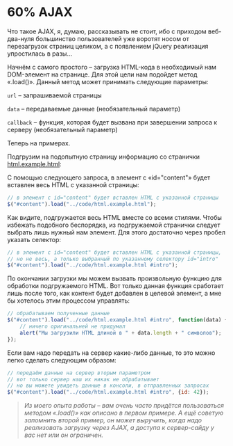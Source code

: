 # 60% AJAX

Что такое AJAX, я, думаю, рассказывать не стоит, ибо с приходом веб-два-нуля большинство пользователей уже воротят носом от перезагрузок страниц целиком, а с появлением jQuery реализация упростилась в разы…

Начнём с самого простого – загрузка HTML-кода в необходимый нам DOM-элемент на странице. Для этой цели нам подойдет метод «.load()». Данный метод может принимать следующие параметры:

`url` – запрашиваемой страницы

`data` – передаваемые данные (необязательный параметр)

`callback` – функция, которая будет вызвана при завершении запроса к серверу (необязательный параметр)

Теперь на примерах.

Подгрузим на подопытную страницу информацию со странички [html.example.html](https://github.com/AntonShevchuk/jquery-book/tree/e12c3b3ba548d92e93364f6b345acc2bc296a15a/code/html.example.html):

С помощью следующего запроса, в элемент с «id="content"» будет вставлен весь HTML с указанной страницы:

```javascript
// в элемент с id="content" будет вставлен HTML с указанной страницы
$("#content").load("../code/html.example.html");
```

Как видите, подгружается весь HTML вместе со всеми стилями. Чтобы избежать подобного беспорядка, из подгружаемой странички следует выбрать лишь нужный нам элемент. Для этого достаточно через пробел указать селектор:

```javascript
// в элемент с id="content" будет вставлен HTML с указанной страницы,
// но не весь, а только выбранный по указанному селектору id="intro"
$("#content").load("../code/html.example.html #intro");
```

По окончании загрузки мы можем вызвать произвольную функцию для обработки подгружаемого HTML. Вот только данная функция сработает лишь после того, как контент будет добавлен в целевой элемент, а мне бы хотелось этим процессом управлять:

```javascript
// обрабатываем полученные данные
$("#content").load("../code/html.example.html #intro", function(data) {
    // ничего оригинальней не придумал
    alert("Мы загрузили HTML длиной в " + data.length + " символов");
});
```

Если вам надо передать на сервер какие-либо данные, то это можно легко сделать следующим образом:

```javascript
// передаём данные на сервер вторым параметром
// вот только сервер наш их никак не обрабатывает
// но вы можете увидеть данные в консоли, в отправленных запросах
$("#content").load("../code/html.example.html #intro", {id: 42});
```

> _Из моего опыта работы – вам очень часто придётся пользоваться методом «.load()» как описано в первом примере. А ещё советую запомнить второй пример, он может выручить, когда надо реализовать загрузку через AJAX, а доступа к сервер-сайду у вас нет или он ограничен._
